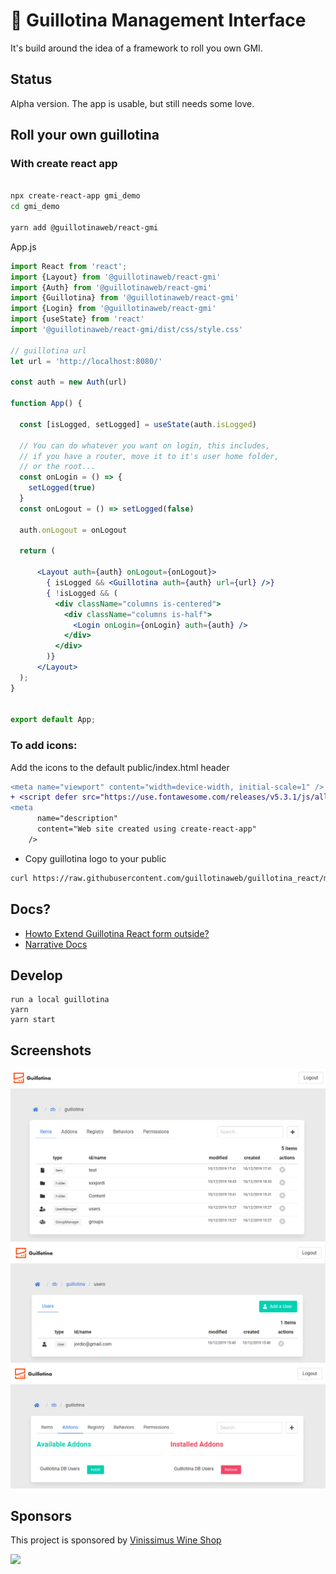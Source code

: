 
# 🔌 Guillotina Management Interface

It's build around the idea of a framework to roll you own GMI.

## Status

Alpha version. The app is usable, but still needs some love.


## Roll your own guillotina

### With create react app

```bash

npx create-react-app gmi_demo
cd gmi_demo

yarn add @guillotinaweb/react-gmi

```

App.js
```jsx
import React from 'react';
import {Layout} from '@guillotinaweb/react-gmi'
import {Auth} from '@guillotinaweb/react-gmi'
import {Guillotina} from '@guillotinaweb/react-gmi'
import {Login} from '@guillotinaweb/react-gmi'
import {useState} from 'react'
import '@guillotinaweb/react-gmi/dist/css/style.css'

// guillotina url
let url = 'http://localhost:8080/'

const auth = new Auth(url)

function App() {

  const [isLogged, setLogged] = useState(auth.isLogged)

  // You can do whatever you want on login, this includes,
  // if you have a router, move it to it's user home folder,
  // or the root...
  const onLogin = () => {
    setLogged(true)
  }
  const onLogout = () => setLogged(false)

  auth.onLogout = onLogout

  return (

      <Layout auth={auth} onLogout={onLogout}>
        { isLogged && <Guillotina auth={auth} url={url} />}
        { !isLogged && (
          <div className="columns is-centered">
            <div className="columns is-half">
              <Login onLogin={onLogin} auth={auth} />
            </div>
          </div>
        )}
      </Layout>
  );
}


export default App;
```

### To add icons:


Add the icons to the default public/index.html header

```diff
<meta name="viewport" content="width=device-width, initial-scale=1" />
+ <script defer src="https://use.fontawesome.com/releases/v5.3.1/js/all.js"></script>
<meta
      name="description"
      content="Web site created using create-react-app"
    />
```

- Copy guillotina logo to your public

```bash
curl https://raw.githubusercontent.com/guillotinaweb/guillotina_react/master/public/logo.svg > public/logo.svg

```

## Docs?

- [Howto Extend Guillotina React form outside?](docs/extend.md)
- [Narrative Docs](docs/api.md)


## Develop

```
run a local guillotina
yarn
yarn start

```

## Screenshots

![](screenshots/screen2.png)
![](screenshots/screen1.png)
![](screenshots/screen3.png)


## Sponsors

This project is sponsored by <a href="https://www.vinissimus.com">Vinissimus Wine Shop</a>

<a href="https://www.vinissimus.com"><img src="https://cdn.vinissimus.com/front/static/images/vinissimus-logo.svg" /></a>
